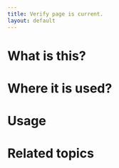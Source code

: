 ```yaml
---
title: Verify page is current.
layout: default
---
```


# What is this?

# Where it is used?

# Usage

# Related topics